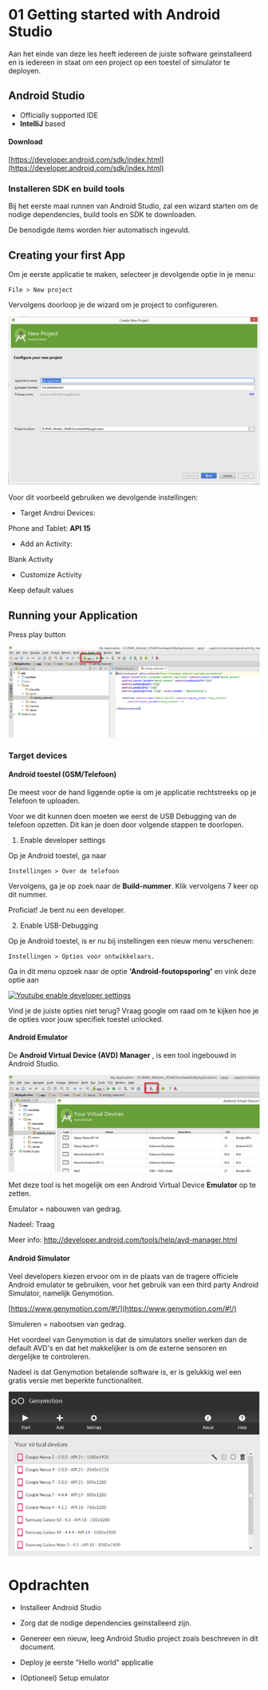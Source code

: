 # 01 Getting started with Android Studio #

Aan het einde van deze les heeft iedereen de juiste software geinstalleerd en is iedereen in staat om een project op een toestel of simulator te deployen.

## Android Studio ##

- Officially supported IDE
- **IntelliJ** based

#### Download ####

[https://developer.android.com/sdk/index.html](https://developer.android.com/sdk/index.html)

### Installeren SDK en build tools

Bij het eerste maal runnen van Android Studio, zal een wizard starten om de nodige dependencies, build tools en SDK te downloaden.

De benodigde items worden hier automatisch ingevuld.

## Creating your first App

Om je eerste applicatie te maken, selecteer je devolgende optie in je menu:


    File > New project 

Vervolgens doorloop je de wizard om je project to configureren.

![New Project](/images/01_newproject.png)


Voor dit voorbeeld gebruiken we devolgende instellingen:

- Target Androi Devices:

Phone and Tablet: **API 15**

- Add an Activity:

Blank Activity 

- Customize Activity 

Keep default values



## Running your Application

Press play button 

![New Project](/images/01_run.png)

### Target devices

#### Android toestel (GSM/Telefoon)
De meest voor de hand liggende optie is om je applicatie rechtstreeks op je Telefoon te uploaden.

Voor we dit kunnen doen moeten we eerst de USB Debugging van de telefoon opzetten. Dit kan je doen door volgende stappen te doorlopen.

1. Enable developer settings 

Op je Android toestel, ga naar 

    Instellingen > Over de telefoon

Vervolgens, ga je op zoek naar de **Build-nummer**.
Klik vervolgens 7 keer op dit nummer.

Proficiat! Je bent nu een developer.

2. Enable USB-Debugging

Op je Android toestel, is er nu bij instellingen een nieuw menu verschenen:

    Instellingen > Opties voor ontwikkelaars.
    
Ga in dit menu opzoek naar de optie **'Android-foutopsporing'** en vink deze optie aan


[![Youtube enable developer settings](http://img.youtube.com/vi/PLQ7CZeMEVA/0.jpg)](https://www.youtube.com/watch?v=PLQ7CZeMEVA)


Vind je de juiste opties niet terug? Vraag google om raad om te kijken hoe je de opties voor jouw specifiek toestel unlocked.

#### Android Emulator 

De **Android Virtual Device (AVD) Manager** , is een tool ingebouwd in Android Studio. 

![New Project](/images/01_AVD.png)

Met deze tool is het mogelijk om een Android Virtual Device **Emulator** op te zetten.

Emulator = nabouwen van gedrag.

Nadeel: Traag

Meer info: [http://developer.android.com/tools/help/avd-manager.html
](http://developer.android.com/tools/help/avd-manager.html)

#### Android Simulator

Veel developers kiezen ervoor om in de plaats van de tragere officiele Android emulator te gebruiken, voor het gebruik van een third party Android Simulator, namelijk Genymotion.

[https://www.genymotion.com/#!/](https://www.genymotion.com/#!/)

Simuleren = nabootsen van gedrag.

Het voordeel van Genymotion is dat de simulators sneller werken dan de default AVD's en dat het makkelijker is om de externe sensoren en dergelijke te controleren.

Nadeel is dat Genymotion betalende software is, er is gelukkig wel een gratis versie met beperkte functionaliteit.

![Genymotion](/images/01_genymotion.png)

# Opdrachten #

- Installeer Android Studio 
- Zorg dat de nodige dependencies geinstalleerd zijn. 
- Genereer een nieuw, leeg Android Studio project zoals beschreven in dit document.
- Deploy je eerste "Hello world" applicatie


- (Optioneel) Setup emulator